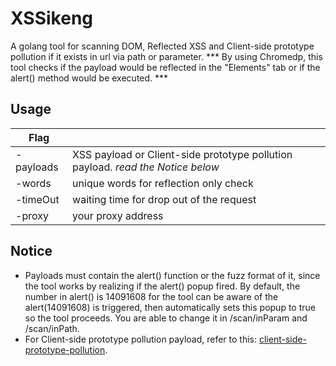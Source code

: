 # XSSikeng
A golang tool for scanning DOM, Reflected XSS and Client-side prototype pollution if it exists in url via path or parameter. 
*** By using Chromedp, this tool checks if the payload would be reflected in the "Elements" tab or if the alert() method would be executed. ***

## Usage
| Flag |  |
| ------------- | ------------- |
| -payloads  | XSS payload or Client-side prototype pollution payload. _read the Notice below_  |
| -words  | unique words for reflection only check  |
| -timeOut  | waiting time for drop out of the request |
| -proxy  | your proxy address |

## Notice 
* Payloads must contain the alert() function or the fuzz format of it, since the tool works by realizing if the alert() popup fired. By default, the number in alert() is 14091608 for the tool can be aware of the alert(14091608) is triggered, then automatically sets this popup to true so the tool proceeds. You are able to change it in /scan/inParam and /scan/inPath.
* For Client-side prototype pollution payload, refer to this: [client-side-prototype-pollution](https://github.com/BlackFan/client-side-prototype-pollution).
